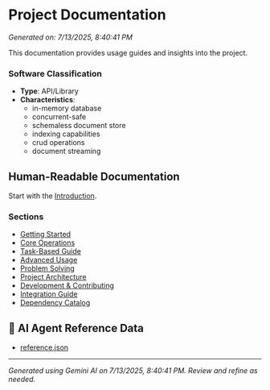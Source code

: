 # Project Documentation

*Generated on: 7/13/2025, 8:40:41 PM*

This documentation provides usage guides and insights into the project.

### Software Classification
- **Type**: API/Library
- **Characteristics**: 
    - in-memory database
    - concurrent-safe
    - schemaless document store
    - indexing capabilities
    - crud operations
    - document streaming

## Human-Readable Documentation

Start with the [Introduction](./usage/introduction.md).

### Sections
- [Getting Started](./usage/getting-started.md)
- [Core Operations](./usage/core-operations.md)
- [Task-Based Guide](./usage/task-based-guide.md)
- [Advanced Usage](./usage/advanced-usage.md)
- [Problem Solving](./usage/problem-solving.md)
- [Project Architecture](./usage/project-architecture.md)
- [Development & Contributing](./usage/development-contributing.md)
- [Integration Guide](./usage/integration-guide.md)
- [Dependency Catalog](./usage/dependency-catalog.md)

## 🤖 AI Agent Reference Data

- [reference.json](./usage/agent-data/reference.json)



---
*Generated using Gemini AI on 7/13/2025, 8:40:41 PM. Review and refine as needed.*